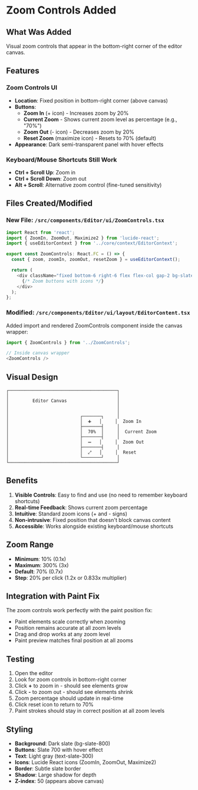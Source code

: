 # Zoom Controls Added

## What Was Added
Visual zoom controls that appear in the bottom-right corner of the editor canvas.

## Features

### Zoom Controls UI
- **Location**: Fixed position in bottom-right corner (above canvas)
- **Buttons**:
  - **Zoom In** (+ icon) - Increases zoom by 20%
  - **Current Zoom** - Shows current zoom level as percentage (e.g., "70%")
  - **Zoom Out** (- icon) - Decreases zoom by 20%
  - **Reset Zoom** (maximize icon) - Resets to 70% (default)
- **Appearance**: Dark semi-transparent panel with hover effects

### Keyboard/Mouse Shortcuts Still Work
- **Ctrl + Scroll Up**: Zoom in
- **Ctrl + Scroll Down**: Zoom out
- **Alt + Scroll**: Alternative zoom control (fine-tuned sensitivity)

## Files Created/Modified

### New File: `/src/components/Editor/ui/ZoomControls.tsx`
```typescript
import React from 'react';
import { ZoomIn, ZoomOut, Maximize2 } from 'lucide-react';
import { useEditorContext } from '../core/context/EditorContext';

export const ZoomControls: React.FC = () => {
  const { zoom, zoomIn, zoomOut, resetZoom } = useEditorContext();

  return (
    <div className="fixed bottom-6 right-6 flex flex-col gap-2 bg-slate-800 rounded-lg shadow-lg p-2 border border-slate-700 z-50">
      {/* Zoom buttons with icons */}
    </div>
  );
};
```

### Modified: `/src/components/Editor/ui/layout/EditorContent.tsx`
Added import and rendered ZoomControls component inside the canvas wrapper:
```typescript
import { ZoomControls } from '../ZoomControls';

// Inside canvas wrapper
<ZoomControls />
```

## Visual Design

```
┌─────────────────────────────────────────┐
│                                         │
│         Editor Canvas                   │
│                                         │
│                                         │
│                           ┌───────┐     │
│                           │  ➕   │     │  Zoom In
│                           ├───────┤     │
│                           │  70%  │     │  Current Zoom
│                           ├───────┤     │
│                           │  ➖   │     │  Zoom Out
│                           ├───────┤     │
│                           │  ⤢   │     │  Reset
│                           └───────┘     │
└─────────────────────────────────────────┘
```

## Benefits
1. **Visible Controls**: Easy to find and use (no need to remember keyboard shortcuts)
2. **Real-time Feedback**: Shows current zoom percentage
3. **Intuitive**: Standard zoom icons (+ and - signs)
4. **Non-intrusive**: Fixed position that doesn't block canvas content
5. **Accessible**: Works alongside existing keyboard/mouse shortcuts

## Zoom Range
- **Minimum**: 10% (0.1x)
- **Maximum**: 300% (3x)
- **Default**: 70% (0.7x)
- **Step**: 20% per click (1.2x or 0.833x multiplier)

## Integration with Paint Fix
The zoom controls work perfectly with the paint position fix:
- Paint elements scale correctly when zooming
- Position remains accurate at all zoom levels
- Drag and drop works at any zoom level
- Paint preview matches final position at all zooms

## Testing
1. Open the editor
2. Look for zoom controls in bottom-right corner
3. Click **+** to zoom in - should see elements grow
4. Click **-** to zoom out - should see elements shrink
5. Zoom percentage should update in real-time
6. Click reset icon to return to 70%
7. Paint strokes should stay in correct position at all zoom levels

## Styling
- **Background**: Dark slate (bg-slate-800)
- **Buttons**: Slate 700 with hover effect
- **Text**: Light gray (text-slate-300)
- **Icons**: Lucide React icons (ZoomIn, ZoomOut, Maximize2)
- **Border**: Subtle slate border
- **Shadow**: Large shadow for depth
- **Z-index**: 50 (appears above canvas)
